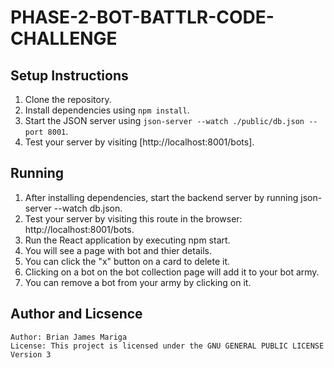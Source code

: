 # PHASE-2-BOT-BATTLR-CODE-CHALLENGE

## Setup Instructions

1. Clone the repository.
2. Install dependencies using `npm install`.
3. Start the JSON server using `json-server --watch ./public/db.json --port 8001`.
4. Test your server by visiting [http://localhost:8001/bots].

## Running

1. After installing dependencies, start the backend server by running json-server --watch db.json.
2. Test your server by visiting this route in the browser: http://localhost:8001/bots.
3. Run the React application by executing npm start.
4. You will see a page with bot and thier details.
5. You can click the "x" button on a card to delete it.
6. Clicking on a bot on the bot collection page will add it to your bot army.
7. You can remove a bot from your army by clicking on it.

## Author and Licsence

    Author: Brian James Mariga
    License: This project is licensed under the GNU GENERAL PUBLIC LICENSE Version 3
